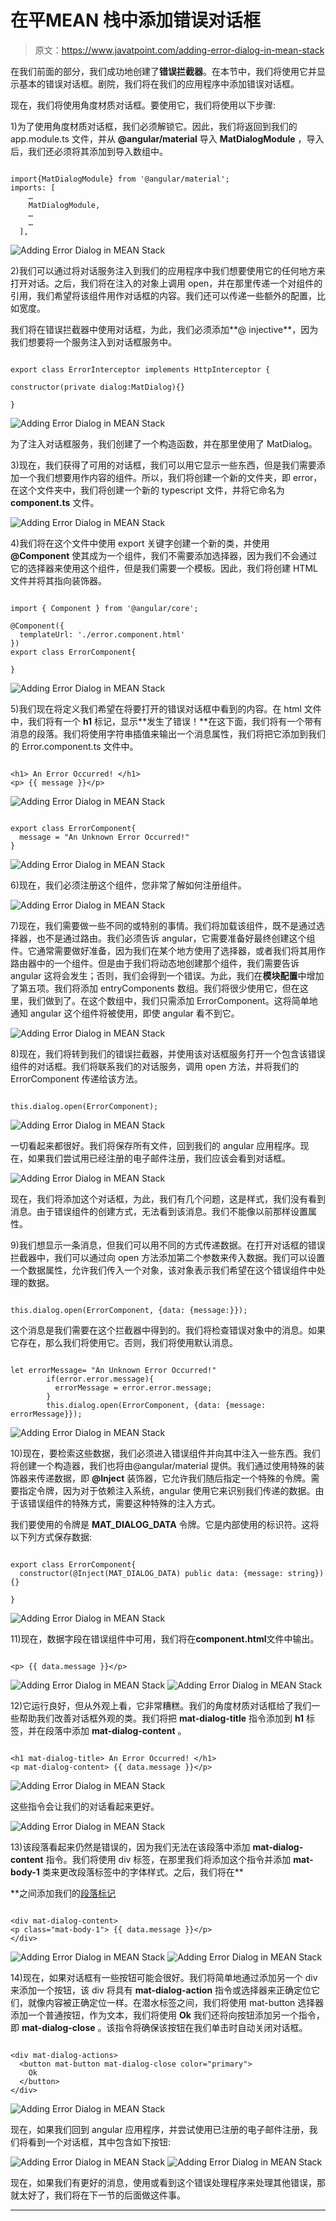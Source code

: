 # 在平MEAN 栈中添加错误对话框

> 原文：<https://www.javatpoint.com/adding-error-dialog-in-mean-stack>

在我们前面的部分，我们成功地创建了**错误拦截器**。在本节中，我们将使用它并显示基本的错误对话框。剧院，我们将在我们的应用程序中添加错误对话框。

现在，我们将使用角度材质对话框。要使用它，我们将使用以下步骤:

1)为了使用角度材质对话框，我们必须解锁它。因此，我们将返回到我们的 app.module.ts 文件，并从 **@angular/material** 导入 **MatDialogModule** ，导入后，我们还必须将其添加到导入数组中。

```

import{MatDialogModule} from '@angular/material';
imports: [
    …
    MatDialogModule,
    …
    …
  ],

```

![Adding Error Dialog in MEAN Stack](img/eb9ca0ca98a47968e27d1dd4a2fb7c07.png)

2)我们可以通过将对话服务注入到我们的应用程序中我们想要使用它的任何地方来打开对话。之后，我们将在注入的对象上调用 open，并在那里传递一个对组件的引用，我们希望将该组件用作对话框的内容。我们还可以传递一些额外的配置，比如宽度。

我们将在错误拦截器中使用对话框，为此，我们必须添加**@ injective**，因为我们想要将一个服务注入到对话框服务中。

```

export class ErrorInterceptor implements HttpInterceptor {

constructor(private dialog:MatDialog){}

}

```

![Adding Error Dialog in MEAN Stack](img/36b3e6d82c53c8d0826c715d8bbd4d77.png)

为了注入对话框服务，我们创建了一个构造函数，并在那里使用了 MatDialog。

3)现在，我们获得了可用的对话框，我们可以用它显示一些东西，但是我们需要添加一个我们想要用作内容的组件。所以，我们将创建一个新的文件夹，即 error，在这个文件夹中，我们将创建一个新的 typescript 文件，并将它命名为 **component.ts** 文件。

![Adding Error Dialog in MEAN Stack](img/8d32a107c704a9fd05ecf85ad9f91824.png)

4)我们将在这个文件中使用 export 关键字创建一个新的类，并使用 **@Component** 使其成为一个组件，我们不需要添加选择器，因为我们不会通过它的选择器来使用这个组件，但是我们需要一个模板。因此，我们将创建 HTML 文件并将其指向装饰器。

```

import { Component } from '@angular/core';

@Component({
  templateUrl: './error.component.html'
})
export class ErrorComponent{

}

```

![Adding Error Dialog in MEAN Stack](img/00b3aa44e2fb90284a7f4ffcc447838d.png)

5)我们现在将定义我们希望在将要打开的错误对话框中看到的内容。在 html 文件中，我们将有一个 **h1** 标记，显示**发生了错误！**在这下面，我们将有一个带有消息的段落。我们将使用字符串插值来输出一个消息属性，我们将把它添加到我们的 Error.component.ts 文件中。

```

<h1> An Error Occurred! </h1>
<p> {{ message }}</p>

```

![Adding Error Dialog in MEAN Stack](img/478567d31a4ebbbf0bf9093b23279d9b.png)

```

export class ErrorComponent{
  message = "An Unknown Error Occurred!"
}

```

![Adding Error Dialog in MEAN Stack](img/eb70a8daa1ded6ffca7ad5b3c2fa0d64.png)

6)现在，我们必须注册这个组件，您非常了解如何注册组件。

![Adding Error Dialog in MEAN Stack](img/c480ed0e26550ef90be8ae0d90358535.png)

7)现在，我们需要做一些不同的或特别的事情。我们将加载该组件，既不是通过选择器，也不是通过路由。我们必须告诉 angular，它需要准备好最终创建这个组件。它通常需要做好准备，因为我们在某个地方使用了选择器，或者我们将其用作路由器中的一个组件。但是由于我们将动态地创建那个组件，我们需要告诉 angular 这将会发生；否则，我们会得到一个错误。为此，我们在**模块配置**中增加了第五项。我们将添加 entryComponents 数组。我们将很少使用它，但在这里，我们做到了。在这个数组中，我们只需添加 ErrorComponent。这将简单地通知 angular 这个组件将被使用，即使 angular 看不到它。

![Adding Error Dialog in MEAN Stack](img/3d870b4e46a3f46d0cee93b5a2344c01.png)

8)现在，我们将转到我们的错误拦截器，并使用该对话框服务打开一个包含该错误组件的对话框。我们将联系我们的对话服务，调用 open 方法，并将我们的 ErrorComponent 传递给该方法。

```

this.dialog.open(ErrorComponent);

```

![Adding Error Dialog in MEAN Stack](img/f4b1ec97f194b9c6be564074de9a190d.png)

一切看起来都很好。我们将保存所有文件，回到我们的 angular 应用程序。现在，如果我们尝试用已经注册的电子邮件注册，我们应该会看到对话框。

![Adding Error Dialog in MEAN Stack](img/0f23caddc5272504da830810203078da.png)

现在，我们将添加这个对话框，为此，我们有几个问题，这是样式，我们没有看到消息。由于错误组件的创建方式，无法看到该消息。我们不能像以前那样设置属性。

9)我们想显示一条消息，但我们可以用不同的方式传递数据。在打开对话框的错误拦截器中，我们可以通过向 open 方法添加第二个参数来传入数据。我们可以设置一个数据属性，允许我们传入一个对象，该对象表示我们希望在这个错误组件中处理的数据。

```

this.dialog.open(ErrorComponent, {data: {message:}});

```

这个消息是我们需要在这个拦截器中得到的。我们将检查错误对象中的消息。如果它存在，那么我们将使用它。否则，我们将使用默认消息。

```

let errorMessage= "An Unknown Error Occurred!"
        if(error.error.message){
          errorMessage = error.error.message;
        }
        this.dialog.open(ErrorComponent, {data: {message: errorMessage}});

```

![Adding Error Dialog in MEAN Stack](img/ec6f97a03eaf4944527e6b8a8d9d35d4.png)

10)现在，要检索这些数据，我们必须进入错误组件并向其中注入一些东西。我们将创建一个构造器，我们也将由@angular/material 提供。我们通过使用特殊的装饰器来传递数据，即 **@Inject** 装饰器，它允许我们随后指定一个特殊的令牌。需要指定令牌，因为对于依赖注入系统，angular 使用它来识别我们传递的数据。由于该错误组件的特殊方式，需要这种特殊的注入方式。

我们要使用的令牌是 **MAT_DIALOG_DATA** 令牌。它是内部使用的标识符。这将以下列方式保存数据:

```

export class ErrorComponent{
  constructor(@Inject(MAT_DIALOG_DATA) public data: {message: string}){}

}

```

![Adding Error Dialog in MEAN Stack](img/42c881c97b4f744b321680ca8e04ec09.png)

11)现在，数据字段在错误组件中可用，我们将在**component.html**文件中输出。

```

<p> {{ data.message }}</p>

```

![Adding Error Dialog in MEAN Stack](img/77f7bccf7d0d98a9253dbcf4d299f4ec.png)
![Adding Error Dialog in MEAN Stack](img/6928c3c2aefb3ab376ce3989d4a6790e.png)

12)它运行良好，但从外观上看，它非常糟糕。我们的角度材质对话框给了我们一些帮助我们改善对话框外观的类。我们将把 **mat-dialog-title** 指令添加到 **h1** 标签，并在段落中添加 **mat-dialog-content** 。

```

<h1 mat-dialog-title> An Error Occurred! </h1>
<p mat-dialog-content> {{ data.message }}</p>

```

![Adding Error Dialog in MEAN Stack](img/9b7e6c140d34e67a0da0821d4b65ed67.png)

这些指令会让我们的对话看起来更好。

![Adding Error Dialog in MEAN Stack](img/65fda64db2d6a6637fbe38e75be6cbd7.png)

13)该段落看起来仍然是错误的，因为我们无法在该段落中添加 **mat-dialog-content** 指令。我们将使用 div 标签，在那里我们将添加这个指令并添加 **mat-body-1** 类来更改段落标签中的字体样式。之后，我们将在**[<div></div>](https://www.javatpoint.com/html-div-tag)**之间添加我们的[段落标记](https://www.javatpoint.com/html-paragraph)

```

<div mat-dialog-content>
<p class="mat-body-1"> {{ data.message }}</p>
</div>

```

![Adding Error Dialog in MEAN Stack](img/77e0b56a1b0043218997378138ebb68f.png)
![Adding Error Dialog in MEAN Stack](img/2be0c9f8bef2a078c8070adf95a9c72f.png)

14)现在，如果对话框有一些按钮可能会很好。我们将简单地通过添加另一个 div 来添加一个按钮，该 div 将具有 **mat-dialog-action** 指令或选择器来正确定位它们，就像内容被正确定位一样。在潜水标签之间，我们将使用 mat-button 选择器添加一个普通按钮，作为文本，我们将使用 **Ok** 我们还将向按钮添加另一个指令，即 **mat-dialog-close** 。该指令将确保该按钮在我们单击时自动关闭对话框。

```

<div mat-dialog-actions>
  <button mat-button mat-dialog-close color="primary">
    Ok
  </button>
</div>

```

![Adding Error Dialog in MEAN Stack](img/13a96e8c98d7be96ae87c8f1125fd9a8.png)

现在，如果我们回到 angular 应用程序，并尝试使用已注册的电子邮件注册，我们将看到一个对话框，其中包含如下按钮:

![Adding Error Dialog in MEAN Stack](img/eaeaac3c5235c12f185d9cf65e73f540.png)
![Adding Error Dialog in MEAN Stack](img/3a2d1bcb8fcee23b0a4dfc28643c2068.png)

现在，如果我们有更好的消息，使用或看到这个错误处理程序来处理其他错误，那就太好了，我们将在下一节的后面做这件事。

* * *
